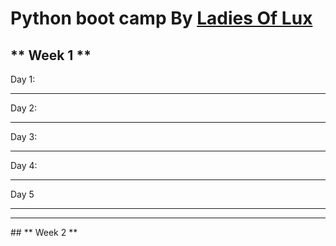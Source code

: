 # Python boot camp By [Ladies Of Lux](https://twitter.com/Ladies_Of_Lux) 



## ** Week 1 **

Day 1: 

<hr />
Day 2: 

<hr />
Day 3: 

<hr />
Day 4: 

<hr />
Day 5 


<hr />
<hr />
## ** Week 2 **